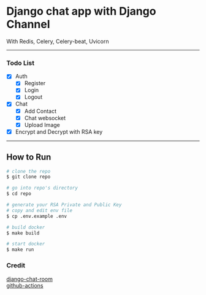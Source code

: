 # Django chat app with Django Channel

With Redis, Celery, Celery-beat, Uvicorn

---

### Todo List

- [x] Auth
  - [x] Register
  - [x] Login
  - [x] Logout
- [x] Chat
  - [x] Add Contact
  - [x] Chat websocket
  - [x] Upload Image
- [x] Encrypt and Decrypt with RSA key

---

## How to Run

```bash
# clone the repo
$ git clone repo

# go into repo's directory
$ cd repo

# generate your RSA Private and Public Key
# copy and edit env file
$ cp .env.example .env

# build docker
$ make build

# start docker
$ make run
```

### Credit

[django-chat-room](https://github.com/twtrubiks/django-chat-room)  
[github-actions](https://viandwi24.medium.com/github-actions-sederhana-untuk-testing-dan-deploy-ke-server-vps-a43976cd6f46)  
